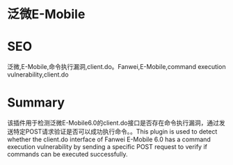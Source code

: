 # 泛微E-Mobile
# SEO
泛微,E-Mobile,命令执行漏洞,client.do。Fanwei,E-Mobile,command execution vulnerability,client.do
# Summary
该插件用于检测泛微E-Mobile6.0的client.do接口是否存在命令执行漏洞，通过发送特定POST请求验证是否可以成功执行命令。。This plugin is used to detect whether the client.do interface of Fanwei E-Mobile 6.0 has a command execution vulnerability by sending a specific POST request to verify if commands can be executed successfully.
